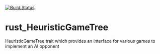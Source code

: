 [![Build Status](https://travis-ci.org/rachelseng/rust_HeuristicGameTree.svg?branch=master)](https://travis-ci.org/rachelseng/rust_HeuristicGameTree)

# rust_HeuristicGameTree
HeuristicGameTree trait which provides an interface for various games to implement an AI opponent 
